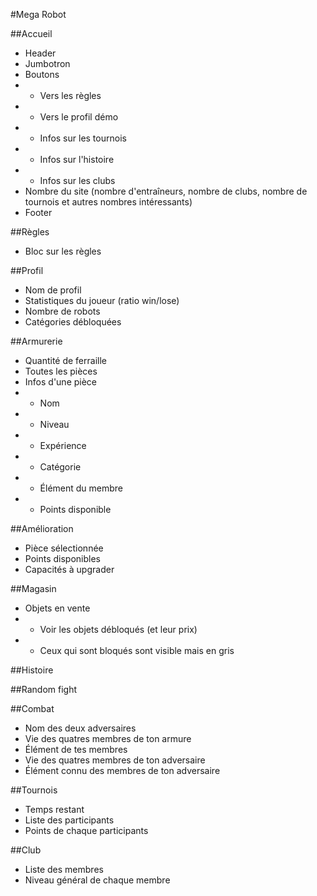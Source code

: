 #Mega Robot

##Accueil
* Header
* Jumbotron
* Boutons
* * Vers les règles
* * Vers le profil démo
* * Infos sur les tournois
* * Infos sur l'histoire
* * Infos sur les clubs
* Nombre du site (nombre d'entraîneurs, nombre de clubs, nombre de tournois et autres nombres intéressants)
* Footer

##Règles
* Bloc sur les règles

##Profil
* Nom de profil
* Statistiques du joueur (ratio win/lose)
* Nombre de robots
* Catégories débloquées

##Armurerie
* Quantité de ferraille
* Toutes les pièces
* Infos d'une pièce
* * Nom
* * Niveau
* * Expérience
* * Catégorie
* * Élément du membre
* * Points disponible

##Amélioration
* Pièce sélectionnée
* Points disponibles
* Capacités à upgrader

##Magasin
* Objets en vente
* * Voir les objets débloqués (et leur prix)
* * Ceux qui sont bloqués sont visible mais en gris

##Histoire


##Random fight


##Combat
* Nom des deux adversaires
* Vie des quatres membres de ton armure
* Élément de tes membres
* Vie des quatres membres de ton adversaire
* Élément connu des membres de ton adversaire

##Tournois
* Temps restant
* Liste des participants
* Points de chaque participants

##Club
* Liste des membres
* Niveau général de chaque membre